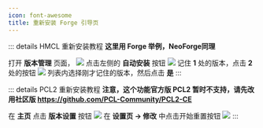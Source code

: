 ```yaml
---
icon: font-awesome
title: 重新安装 Forge 引导页
---
```


::: details HMCL 重新安装教程
**这里用 Forge 举例，NeoForge同理**


打开 **版本管理** 页面，
<img src="/assets/image/HMCL/版本管理.png">
点击左侧的 **自动安装** 按钮
<img src="/assets/image/HMCL/自动安装Forge.png">
记住 **1** 处的版本，点击 **2** 处的按钮
<img src="/assets/image/HMCL/Forge重装.png">
列表内选择刚才记住的版本，然后点击 **是**
:::

::: details PCL2 重新安装教程
**注意，这个功能官方版 PCL2 暂时不支持，请先改用社区版 https://github.com/PCL-Community/PCL2-CE**


在 **主页** 点击 **版本设置** 按钮
<img src="/assets/image/PCL2/CE-版本设置.png">
在 **设置页 -> 修改** 中点击开始重置按钮
<img src="/assets/image/PCL2/CE-重置版本.png">
:::